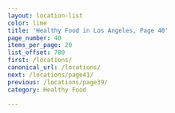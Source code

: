 ```yaml
---
layout: location-list
color: lime
title: 'Healthy Food in Los Angeles, Page 40'
page_number: 40
items_per_page: 20
list_offset: 780
first: /locations/
canonical_url: /locations/
next: /locations/page41/
previous: /locations/page39/
category: Healthy Food

---
```

